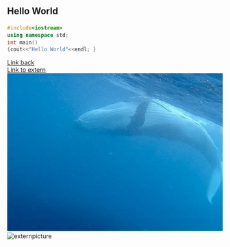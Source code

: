 ## Hello World

```c++
#include<iostream>
using namespace std;
int main()
{cout<<"Hello World"<<endl; }
```

[Link back](/README.md)  
[Link to extern](https://www.bilibili.com/)
![picture](/p243117506.png)
![externpicture](https://gimg2.baidu.com/image_search/src=http%3A%2F%2Fhbimg.b0.upaiyun.com%2Fec1ea7a5a88bda9cf10e161163cd1d9dccfb99e410094-WLMdJp_fw658&refer=http%3A%2F%2Fhbimg.b0.upaiyun.com&app=2002&size=f9999,10000&q=a80&n=0&g=0n&fmt=jpeg?sec=1621737618&t=a7a4b4f9df6e23b7e846995d84e97fda)
